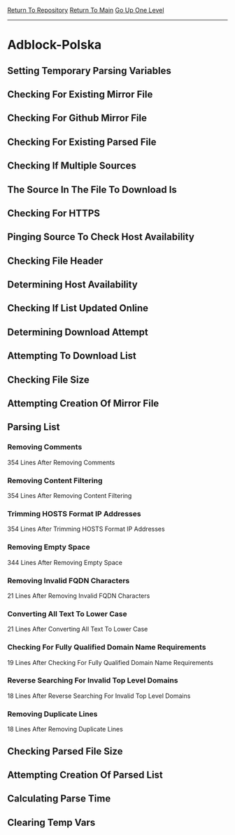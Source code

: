 [Return To Repository](https://github.com/deathbybandaid/piholeparser/)
[Return To Main](https://github.com/deathbybandaid/piholeparser/blob/master/RecentRunLogs/Mainlog.md)
[Go Up One Level](https://github.com/deathbybandaid/piholeparser/blob/master/RecentRunLogs/TopLevelScripts/30-Processing-External-Blacklists.md)
____________________________________
# Adblock-Polska
## Setting Temporary Parsing Variables
## Checking For Existing Mirror File
## Checking For Github Mirror File
## Checking For Existing Parsed File
## Checking If Multiple Sources
## The Source In The File To Download Is
## Checking For HTTPS
## Pinging Source To Check Host Availability
## Checking File Header
## Determining Host Availability
## Checking If List Updated Online
## Determining Download Attempt
## Attempting To Download List
## Checking File Size
## Attempting Creation Of Mirror File
## Parsing List
### Removing Comments
354 Lines After Removing Comments
### Removing Content Filtering
354 Lines After Removing Content Filtering
### Trimming HOSTS Format IP Addresses
354 Lines After Trimming HOSTS Format IP Addresses
### Removing Empty Space
344 Lines After Removing Empty Space
### Removing Invalid FQDN Characters
21 Lines After Removing Invalid FQDN Characters
### Converting All Text To Lower Case
21 Lines After Converting All Text To Lower Case
### Checking For Fully Qualified Domain Name Requirements
19 Lines After Checking For Fully Qualified Domain Name Requirements
### Reverse Searching For Invalid Top Level Domains
18 Lines After Reverse Searching For Invalid Top Level Domains
### Removing Duplicate Lines
18 Lines After Removing Duplicate Lines
## Checking Parsed File Size
## Attempting Creation Of Parsed List
## Calculating Parse Time
## Clearing Temp Vars
